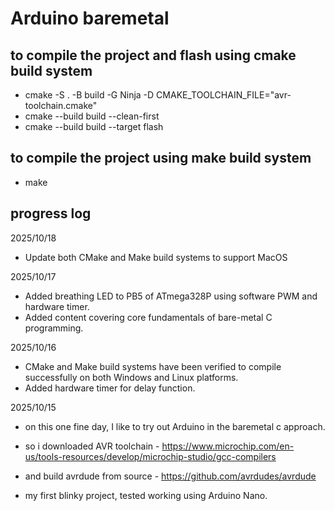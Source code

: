 # Arduino baremetal

## to compile the project and flash using cmake build system
- cmake -S . -B build -G Ninja -D CMAKE_TOOLCHAIN_FILE="avr-toolchain.cmake"
- cmake --build build --clean-first
- cmake --build build --target flash

## to compile the project using make build system
- make

## progress log
2025/10/18
- Update both CMake and Make build systems to support MacOS

2025/10/17
- Added breathing LED to PB5 of ATmega328P using software PWM and hardware timer.
- Added content covering core fundamentals of bare-metal C programming.

2025/10/16
- CMake and Make build systems have been verified to compile successfully on both Windows and Linux platforms.
- Added hardware timer for delay function.

2025/10/15 
- on this one fine day, I like to try out Arduino in the baremetal c approach.
- so i downloaded AVR toolchain - https://www.microchip.com/en-us/tools-resources/develop/microchip-studio/gcc-compilers
- and build avrdude from source - https://github.com/avrdudes/avrdude

- my first blinky project, tested working using Arduino Nano.

